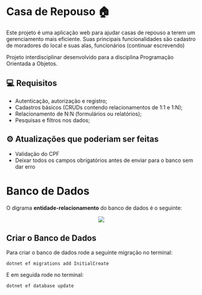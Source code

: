 # Casa de Repouso 🏠
Este projeto é uma aplicação web para ajudar casas de repouso a terem um gerenciamento mais eficiente. Suas principais funcionalidades são cadastro de moradores do local e suas alas, funcionários (continuar escrevendo)

Projeto interdisciplinar desenvolvido para a disciplina Programação Orientada a Objetos.

## 💻 Requisitos
- Autenticação, autorização e registro;
- Cadastros básicos (CRUDs contendo relacionamentos de 1:1 e 1:N);
- Relacionamento de N:N (formulários ou relatórios);
- Pesquisas e filtros nos dados;

## ⚙️ Atualizações que poderiam ser feitas
- Validação do CPF
- Deixar todos os campos obrigatórios antes de enviar para o banco sem dar erro

# Banco de Dados
O digrama **entidade-relacionamento** do banco de dados é o seguinte:
<div align="center">
  <img src="https://github.com/user-attachments/assets/6fe2fad3-52de-4b77-9902-68ee36389966"/>
</div>

## Criar o Banco de Dados
Para criar o banco de dados rode a seguinte migração no terminal:
```
dotnet ef migrations add InitialCreate
```
E em seguida rode no terminal:
```
dotnet ef database update
```
